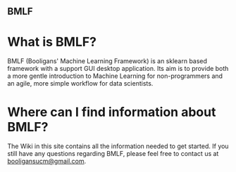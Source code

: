 ## BMLF

# What is BMLF?

BMLF (Booligans' Machine Learning Framework) is an sklearn based framework with a support GUI desktop application. Its aim is to provide both a more gentle introduction to Machine Learning for non-programmers and an agile, more simple workflow for data scientists.

# Where can I find information about BMLF?

The Wiki in this site contains all the information needed to get started. If you still have any questions regarding BMLF, please feel free to contact us at <booligansucm@gmail.com>.
